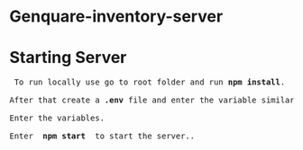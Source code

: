 # Genquare-inventory-server

<h1> Starting Server </h1>

<pre> To run locally use go to root folder and run <strong>npm install</strong>.

After that create a <strong>.env</strong> file and enter the variable similar ro <strong> .env-example file</strong> 

Enter the variables.

Enter <strong> npm start </strong> to start the server..

